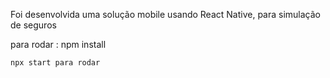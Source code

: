 Foi desenvolvida uma solução mobile usando React Native, para simulação de seguros
 
 para rodar :
    npm install

    npx start para rodar